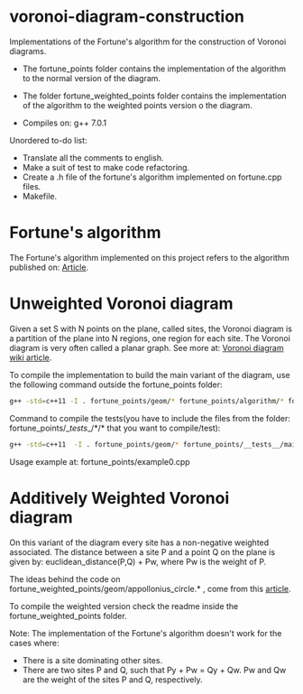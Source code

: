 # voronoi-diagram-construction
Implementations of the Fortune's algorithm for the construction of Voronoi diagrams.

- The fortune_points folder contains the implementation of the algorithm to the
  normal version of the diagram.

- The folder fortune_weighted_points folder contains the implementation of the
  algorithm to the weighted points version o the diagram.

- Compiles on: g++ 7.0.1

Unordered to-do list:
* Translate all the comments to english.
* Make a suit of test to make code refactoring.
* Create a .h file of the fortune's algorithm implemented on fortune.cpp files.
* Makefile.

# Fortune's algorithm
The Fortune's algorithm implemented on this project refers to the algorithm published on:
[Article](https://link.springer.com/article/10.1007/BF01840357).

# Unweighted Voronoi diagram
Given a set S with N points on the plane, called sites, the Voronoi diagram is a partition
of the plane into N regions, one region for each site. The Voronoi diagram is very often
called a planar graph. See more at: [Voronoi diagram wiki article](https://en.wikipedia.org/wiki/Voronoi_diagram).

To compile the implementation to build the main variant of the diagram, use the following command outside the fortune_points folder:
```bash
g++ -std=c++11 -I . fortune_points/geom/* fortune_points/algorithm/* fortune_points/diagram/* -o builder
```
Command to compile the tests(you have to include the files from the folder: fortune_points/\__tests__/\*/\* that you want to compile/test):

```bash
g++ -std=c++11  -I . fortune_points/geom/* fortune_points/__tests__/main.cpp gtest/libgtest.a -pthread -o fortune-points-tests
```

Usage example at: fortune_points/example0.cpp

# Additively Weighted Voronoi diagram
On this variant of the diagram every site has a non-negative weighted associated.
The distance between a site P and a point Q on the plane is given by:
euclidean_distance(P,Q) + Pw, where Pw is the weight of P.

The ideas behind the code on fortune_weighted_points/geom/appollonius_circle.* ,
come from this [article](http://www.sciencedirect.com/science/article/pii/S0010448505001016).

To compile the weighted version check the readme inside the  fortune_weighted_points folder.

Note: The implementation of the Fortune's algorithm doesn't work for the cases
where:
- There is a site dominating other sites.
- There are two sites P and Q, such that Py + Pw = Qy + Qw. Pw and Qw are the weight
  of the sites P and Q, respectively.
